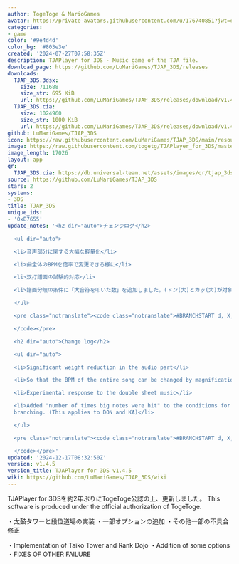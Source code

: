 ```yaml
---
author: TogeToge & MarioGames
avatar: https://private-avatars.githubusercontent.com/u/176740851?jwt=eyJhbGciOiJIUzI1NiIsInR5cCI6IkpXVCJ9.eyJpc3MiOiJnaXRodWIuY29tIiwiYXVkIjoicmF3LmdpdGh1YnVzZXJjb250ZW50LmNvbSIsImtleSI6ImtleTEiLCJleHAiOjE3MzQ2NzkxNDAsIm5iZiI6MTczNDY3Nzk0MCwicGF0aCI6Ii91LzE3Njc0MDg1MSJ9.ExoIUuxVu6nmQ1MzE1VM4_c0VJZeItb5r-n_7vfWXwY&v=4
categories:
- game
color: '#9e4d4d'
color_bg: '#803e3e'
created: '2024-07-27T07:58:35Z'
description: TJAPlayer for 3DS - Music game of the TJA file.
download_page: https://github.com/LuMariGames/TJAP_3DS/releases
downloads:
  TJAP_3DS.3dsx:
    size: 711688
    size_str: 695 KiB
    url: https://github.com/LuMariGames/TJAP_3DS/releases/download/v1.4.5/TJAP_3DS.3dsx
  TJAP_3DS.cia:
    size: 1024960
    size_str: 1000 KiB
    url: https://github.com/LuMariGames/TJAP_3DS/releases/download/v1.4.5/TJAP_3DS.cia
github: LuMariGames/TJAP_3DS
icon: https://raw.githubusercontent.com/LuMariGames/TJAP_3DS/main/resource/icon.png
image: https://raw.githubusercontent.com/togetg/TJAPlayer_for_3DS/master/resource/banner.png
image_length: 17026
layout: app
qr:
  TJAP_3DS.cia: https://db.universal-team.net/assets/images/qr/tjap_3ds-cia.png
source: https://github.com/LuMariGames/TJAP_3DS
stars: 2
systems:
- 3DS
title: TJAP_3DS
unique_ids:
- '0xB7655'
update_notes: '<h2 dir="auto">チェンジログ</h2>

  <ul dir="auto">

  <li>音声部分に関する大幅な軽量化</li>

  <li>曲全体のBPMを倍率で変更できる様に</li>

  <li>双打譜面の試験的対応</li>

  <li>譜面分岐の条件に「大音符を叩いた数」を追加しました。(ドン(大)とカッ(大)が対象です)</li>

  </ul>

  <pre class="notranslate"><code class="notranslate">#BRANCHSTART d, X, Y

  </code></pre>

  <h2 dir="auto">Change log</h2>

  <ul dir="auto">

  <li>Significant weight reduction in the audio part</li>

  <li>So that the BPM of the entire song can be changed by magnification</li>

  <li>Experimental response to the double sheet music</li>

  <li>Added "number of times big notes were hit" to the conditions for music score
  branching. (This applies to DON and KA)</li>

  </ul>

  <pre class="notranslate"><code class="notranslate">#BRANCHSTART d, X, Y

  </code></pre>'
updated: '2024-12-17T08:32:50Z'
version: v1.4.5
version_title: TJAPlayer for 3DS v1.4.5
wiki: https://github.com/LuMariGames/TJAP_3DS/wiki
---
```

TJAPlayer for 3DSを約2年ぶりにTogeToge公認の上、更新しました。
This software is produced under the official authorization of TogeToge.

・太鼓タワーと段位道場の実装
・一部オプションの追加
・その他一部の不具合修正

・Implementation of Taiko Tower and Rank Dojo
・Addition of some options
・FIXES OF OTHER FAILURE
